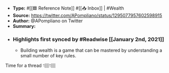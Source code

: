 - **Type:** #[[🟦 Reference Note]] #[[📥 Inbox]] | #Wealth
- **Source:**  https://twitter.com/APompliano/status/1295077957602598915
- **Author:** @APompliano on Twitter
- **Summary:**
- ### Highlights first synced by #Readwise [[January 2nd, 2021]]
    - Building wealth is a game that can be mastered by understanding a small number of key rules.

Time for a thread 👇🏽👇🏽 
